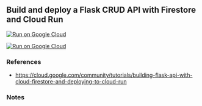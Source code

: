 ## Build and deploy a Flask CRUD API with Firestore and Cloud Run

[![Run on Google Cloud](https://storage.googleapis.com/cloudrun/button.svg)](https://console.cloud.google.com/cloudshell/editor?shellonly=true&cloudshell_image=gcr.io/cloudrun/button&cloudshell_git_repo=https://github.com/GoogleCloudPlatform/flask-firestore.git)

[![Run on Google Cloud](https://storage.googleapis.com/cloudrun/button.svg)](https://console.cloud.google.com/cloudshell/editor?shellonly=true&cloudshell_image=gcr.io/cloudrun/button&cloudshell_git_repo=[YOUR_HTTP_GIT_URL])

### References
* https://cloud.google.com/community/tutorials/building-flask-api-with-cloud-firestore-and-deploying-to-cloud-run

### Notes
